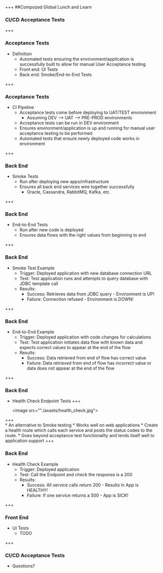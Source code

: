 +++
##Compozed Global Lunch and Learn
### CI/CD Acceptance Tests

+++
### Acceptance Tests
  * Definition
    * Automated tests ensuring the environment/application is successfully built to allow for manual User Acceptance testing
    * Front end: UI Tests
    * Back end: Smoke/End-to-End Tests

+++
### Acceptance Tests
  * CI Pipeline
    * Acceptance tests come before deploying to UAT/TEST environment
      * Assuming DEV --> UAT --> PRE-PROD environments
    * Acceptance tests can be run in DEV environment
    * Ensures environment/application is up and running for manual user acceptance testing to be performed
    * Automated tests that ensure newly deployed code works in environment

+++
### Back End
  * Smoke Tests
    * Run after deploying new apps/infrastructure
    * Ensures all back end services wire together successfully
      * Oracle, Cassandra, RabbitMQ, Kafka, etc.

+++
### Back End
  * End-to-End Tests
    * Run after new code is deployed
    * Ensures data flows with the right values from beginning to end

+++
### Back End
  * Smoke Test Example
    * Trigger: Deployed application with new database connection URL
    * Test: Test application runs and attempts to query database with JDBC template call
    * Results:
      * Success: Retrieves data from JDBC query - Environment is UP!
      * Failure: Connection refused - Environment is DOWN!

+++
### Back End
  * End-to-End Example
    * Trigger: Deployed application with code changes for calculations
    * Test: Test application initiates data flow with known data and expects correct values to appear at the end of the flow
    * Results:
      * Success: Data retrieved from end of flow has correct value
      * Failure: Data retrieved from end of flow has incorrect value or data does not appear at the end of the flow

+++

### Back End
  * Health Check Endpoint Tests
  +++

    <image src=""./assets/health_check.jpg">

  +++  
    * An alternative to Smoke testing
    * Works well on web applications
      * Create a health route which calls each service and posts the status codes to the route.
      * Goes beyond acceptance test functionailty and lends itself well to application support
+++
### Back End
  * Health Check Example
    * Trigger: Deployed application
    * Test: Call the Endpoint and check the response is a 200
    * Results:
      * Success: All service calls return 200 - Results in App is HEALTHY!
      * Failure: If one service returns a 500 - App is SICK!

+++
### Front End
  * UI Tests
    * TODO

+++
### CI/CD Acceptance Tests
  * Questions?

